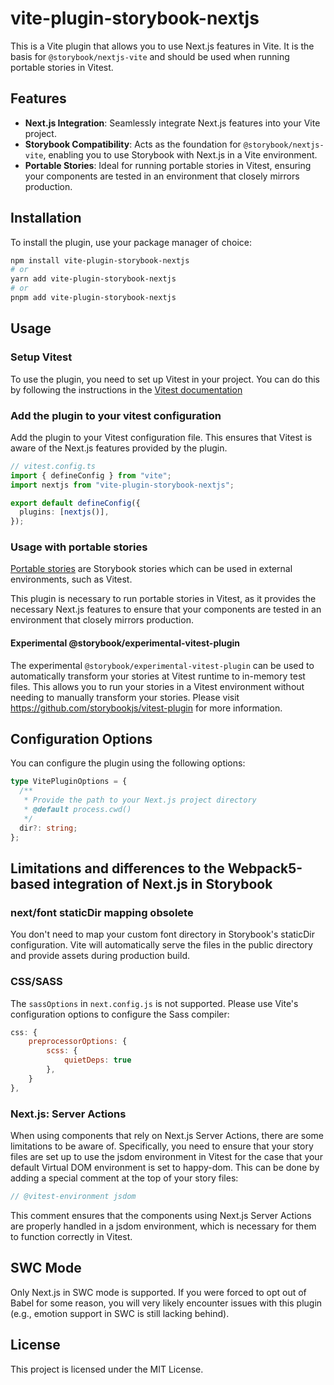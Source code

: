 # vite-plugin-storybook-nextjs

This is a Vite plugin that allows you to use Next.js features in Vite. It is the basis for `@storybook/nextjs-vite` and should be used when running portable stories in Vitest.

## Features

- **Next.js Integration**: Seamlessly integrate Next.js features into your Vite project.
- **Storybook Compatibility**: Acts as the foundation for `@storybook/nextjs-vite`, enabling you to use Storybook with Next.js in a Vite environment.
- **Portable Stories**: Ideal for running portable stories in Vitest, ensuring your components are tested in an environment that closely mirrors production.

## Installation

To install the plugin, use your package manager of choice:

```sh
npm install vite-plugin-storybook-nextjs
# or
yarn add vite-plugin-storybook-nextjs
# or
pnpm add vite-plugin-storybook-nextjs
```

## Usage

### Setup Vitest

To use the plugin, you need to set up Vitest in your project. You can do this by following the instructions in the [Vitest documentation](https://vitest.dev/guide/)

### Add the plugin to your vitest configuration

Add the plugin to your Vitest configuration file. This ensures that Vitest is aware of the Next.js features provided by the plugin.

```ts
// vitest.config.ts
import { defineConfig } from "vite";
import nextjs from "vite-plugin-storybook-nextjs";

export default defineConfig({
  plugins: [nextjs()],
});
```

### Usage with portable stories

[Portable stories](https://storybook.js.org/docs/api/portable-stories/portable-stories-vitest) are Storybook stories which can be used in external environments, such as Vitest.

This plugin is necessary to run portable stories in Vitest, as it provides the necessary Next.js features to ensure that your components are tested in an environment that closely mirrors production.

#### Experimental @storybook/experimental-vitest-plugin

The experimental `@storybook/experimental-vitest-plugin` can be used to automatically transform your stories at Vitest runtime to in-memory test files. This allows you to run your stories in a Vitest environment without needing to manually transform your stories. Please visit https://github.com/storybookjs/vitest-plugin for more information.

## Configuration Options

You can configure the plugin using the following options:

```ts
type VitePluginOptions = {
  /**
   * Provide the path to your Next.js project directory
   * @default process.cwd()
   */
  dir?: string;
};
```

## Limitations and differences to the Webpack5-based integration of Next.js in Storybook

### next/font staticDir mapping obsolete

You don't need to map your custom font directory in Storybook's staticDir configuration. Vite will automatically serve the files in the public directory and provide assets during production build.

### CSS/SASS

The `sassOptions` in `next.config.js` is not supported. Please use Vite's configuration options to configure the Sass compiler:

```js
css: {
    preprocessorOptions: {
        scss: {
            quietDeps: true
        },
    }
},
```

### Next.js: Server Actions

When using components that rely on Next.js Server Actions, there are some limitations to be aware of. Specifically, you need to ensure that your story files are set up to use the jsdom environment in Vitest for the case that your default Virtual DOM environment is set to happy-dom. This can be done by adding a special comment at the top of your story files:

```js
// @vitest-environment jsdom
```

This comment ensures that the components using Next.js Server Actions are properly handled in a jsdom environment, which is necessary for them to function correctly in Vitest.

## SWC Mode

Only Next.js in SWC mode is supported. If you were forced to opt out of Babel for some reason, you will very likely encounter issues with this plugin (e.g., emotion support in SWC is still lacking behind).

## License

This project is licensed under the MIT License.
